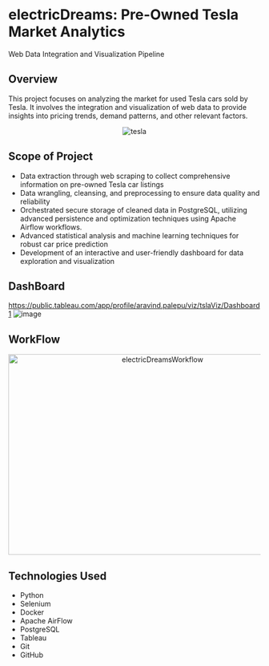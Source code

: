 # electricDreams: Pre-Owned Tesla Market Analytics
Web Data Integration and Visualization Pipeline

## Overview
This project focuses on analyzing the market for used Tesla cars sold by Tesla. It involves the integration and visualization of web data to provide insights into pricing trends, demand patterns, and other relevant factors.

<div align="center">
  <img src="https://github.com/rajaravindp/electricDreams/assets/118573661/5bab2bde-e709-4186-a545-3997522f2007" alt="tesla" />
</div>

## Scope of Project
- Data extraction through web scraping to collect comprehensive information on pre-owned Tesla car listings
- Data wrangling, cleansing, and preprocessing to ensure data quality and reliability
- Orchestrated secure storage of cleaned data in PostgreSQL, utilizing advanced persistence and optimization techniques using Apache Airflow workflows.
- Advanced statistical analysis and machine learning techniques for robust car price prediction
- Development of an interactive and user-friendly dashboard for data exploration and visualization

## DashBoard
https://public.tableau.com/app/profile/aravind.palepu/viz/tslaViz/Dashboard1
![image](https://github.com/rajaravindp/electricDreams/assets/118573661/894b6bd9-6dad-44e4-ae34-8a9450315572)

## WorkFlow
<p align="center">
  <img width="600" height="400" src="https://github.com/rajaravindp/electricDreams/assets/118573661/5c91c5ab-f459-49ad-b88e-08049905e358" alt="electricDreamsWorkflow">
</p>

## Technologies Used
- Python
- Selenium
- Docker
- Apache AirFlow
- PostgreSQL
- Tableau
- Git
- GitHub

